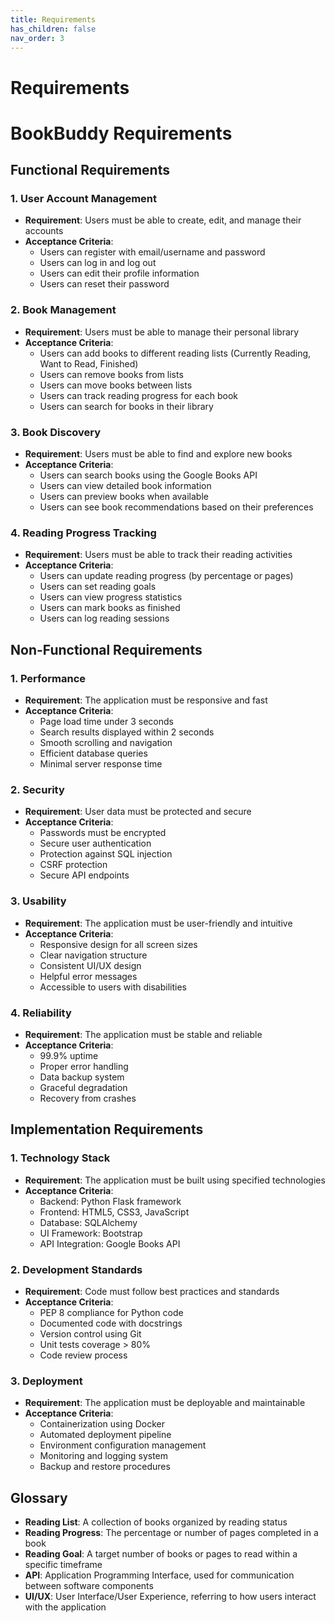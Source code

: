 ```yaml
---
title: Requirements
has_children: false
nav_order: 3
---
```


# Requirements

# BookBuddy Requirements

## Functional Requirements

### 1. User Account Management
- **Requirement**: Users must be able to create, edit, and manage their accounts
- **Acceptance Criteria**:
  - Users can register with email/username and password
  - Users can log in and log out
  - Users can edit their profile information
  - Users can reset their password

### 2. Book Management
- **Requirement**: Users must be able to manage their personal library
- **Acceptance Criteria**:
  - Users can add books to different reading lists (Currently Reading, Want to Read, Finished)
  - Users can remove books from lists
  - Users can move books between lists
  - Users can track reading progress for each book
  - Users can search for books in their library

### 3. Book Discovery
- **Requirement**: Users must be able to find and explore new books
- **Acceptance Criteria**:
  - Users can search books using the Google Books API
  - Users can view detailed book information
  - Users can preview books when available
  - Users can see book recommendations based on their preferences

### 4. Reading Progress Tracking
- **Requirement**: Users must be able to track their reading activities
- **Acceptance Criteria**:
  - Users can update reading progress (by percentage or pages)
  - Users can set reading goals
  - Users can view progress statistics
  - Users can mark books as finished
  - Users can log reading sessions

## Non-Functional Requirements

### 1. Performance
- **Requirement**: The application must be responsive and fast
- **Acceptance Criteria**:
  - Page load time under 3 seconds
  - Search results displayed within 2 seconds
  - Smooth scrolling and navigation
  - Efficient database queries
  - Minimal server response time

### 2. Security
- **Requirement**: User data must be protected and secure
- **Acceptance Criteria**:
  - Passwords must be encrypted
  - Secure user authentication
  - Protection against SQL injection
  - CSRF protection
  - Secure API endpoints

### 3. Usability
- **Requirement**: The application must be user-friendly and intuitive
- **Acceptance Criteria**:
  - Responsive design for all screen sizes
  - Clear navigation structure
  - Consistent UI/UX design
  - Helpful error messages
  - Accessible to users with disabilities

### 4. Reliability
- **Requirement**: The application must be stable and reliable
- **Acceptance Criteria**:
  - 99.9% uptime
  - Proper error handling
  - Data backup system
  - Graceful degradation
  - Recovery from crashes

## Implementation Requirements

### 1. Technology Stack
- **Requirement**: The application must be built using specified technologies
- **Acceptance Criteria**:
  - Backend: Python Flask framework
  - Frontend: HTML5, CSS3, JavaScript
  - Database: SQLAlchemy
  - UI Framework: Bootstrap
  - API Integration: Google Books API

### 2. Development Standards
- **Requirement**: Code must follow best practices and standards
- **Acceptance Criteria**:
  - PEP 8 compliance for Python code
  - Documented code with docstrings
  - Version control using Git
  - Unit tests coverage > 80%
  - Code review process

### 3. Deployment
- **Requirement**: The application must be deployable and maintainable
- **Acceptance Criteria**:
  - Containerization using Docker
  - Automated deployment pipeline
  - Environment configuration management
  - Monitoring and logging system
  - Backup and restore procedures

## Glossary

- **Reading List**: A collection of books organized by reading status
- **Reading Progress**: The percentage or number of pages completed in a book
- **Reading Goal**: A target number of books or pages to read within a specific timeframe
- **API**: Application Programming Interface, used for communication between software components
- **UI/UX**: User Interface/User Experience, referring to how users interact with the application
